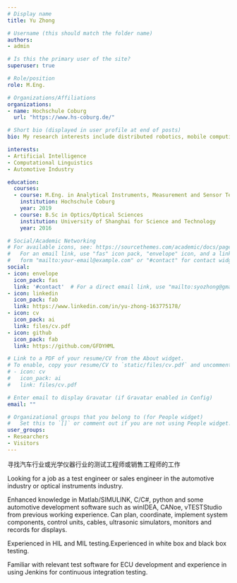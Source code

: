 ```yaml
---
# Display name
title: Yu Zhong

# Username (this should match the folder name)
authors:
- admin

# Is this the primary user of the site?
superuser: true

# Role/position
role: M.Eng.

# Organizations/Affiliations
organizations:
- name: Hochschule Coburg
  url: "https://www.hs-coburg.de/"

# Short bio (displayed in user profile at end of posts)
bio: My research interests include distributed robotics, mobile computing and programmable matter.

interests:
- Artificial Intelligence
- Computational Linguistics
- Automotive Industry

education:
  courses:
  - course: M.Eng. in Analytical Instruments, Measurement and Sensor Technology 
    institution: Hochschule Coburg
    year: 2019
  - course: B.Sc in Optics/Optical Sciences
    institution: University of Shanghai for Science and Technology
    year: 2016

# Social/Academic Networking
# For available icons, see: https://sourcethemes.com/academic/docs/page-builder/#icons
#   For an email link, use "fas" icon pack, "envelope" icon, and a link in the
#   form "mailto:your-email@example.com" or "#contact" for contact widget.
social:
- icon: envelope
  icon_pack: fas
  link: '#contact'  # For a direct email link, use "mailto:syozhong@gmail.com".
- icon: linkedin
  icon_pack: fab
  link: https://www.linkedin.com/in/yu-zhong-163775178/
- icon: cv
  icon_pack: ai
  link: files/cv.pdf
- icon: github
  icon_pack: fab
  link: https://github.com/GFDYHML

# Link to a PDF of your resume/CV from the About widget.
# To enable, copy your resume/CV to `static/files/cv.pdf` and uncomment the lines below.
# - icon: cv
#   icon_pack: ai
#   link: files/cv.pdf

# Enter email to display Gravatar (if Gravatar enabled in Config)
email: ""

# Organizational groups that you belong to (for People widget)
#   Set this to `[]` or comment out if you are not using People widget.
user_groups:
- Researchers
- Visitors
---
```


寻找汽车行业或光学仪器行业的测试工程师或销售工程师的工作


Looking for a job as a test engineer or sales engineer in the automotive industry or optical instruments industry. 


Enhanced knowledge in Matlab/SIMULINK, C/C#, python and some automotive development software such as winIDEA, CANoe, vTESTStudio from previous working experience. Can plan, coordinate, implement system components, control units, cables, ultrasonic simulators, monitors and records for displays. 

Experienced in HIL and MIL testing.Experienced in white box and black box testing. 

Familiar with relevant test software for ECU development and experience in using Jenkins for continuous integration testing.
